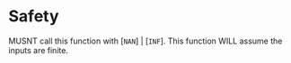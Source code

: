 # Safety

MUSNT call this function with [`NAN`] | [`INF`].
This function WILL assume the inputs are finite.
